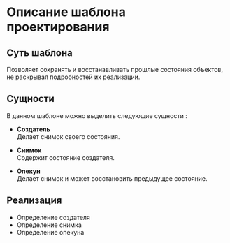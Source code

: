 # Описание шаблона проектирования

## Суть шаблона
Позволяет сохранять и восстанавливать прошлые состояния объектов, не раскрывая подробностей их реализации.

## Сущности
В данном шаблоне можно выделить следующие сущности :
    
* **Создатель**  
Делает снимок своего состояния.

* **Снимок**  
Содержит состояние создателя.

* **Опекун**  
Делает снимок и может восстановить предыдущее состояние.

## Реализация
* Определение создателя
* Определение снимка
* Определение опекуна